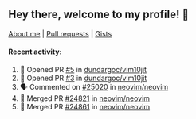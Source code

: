## Hey there, welcome to my profile! 👋

[About me](https://seandewar.github.io/)
 | [Pull requests](https://github.com/search?p=1&q=author%3Aseandewar+is%3Apr)
 | [Gists](https://gist.github.com/seandewar)

#### Recent activity:

<!--START_SECTION:activity-->
1. 💪 Opened PR [#5](https://github.com/dundargoc/vim10jit/pull/5) in [dundargoc/vim10jit](https://github.com/dundargoc/vim10jit)
2. 💪 Opened PR [#3](https://github.com/dundargoc/vim10jit/pull/3) in [dundargoc/vim10jit](https://github.com/dundargoc/vim10jit)
3. 🗣 Commented on [#25020](https://github.com/neovim/neovim/pull/25020#issuecomment-1705716295) in [neovim/neovim](https://github.com/neovim/neovim)
4. 🎉 Merged PR [#24821](https://github.com/neovim/neovim/pull/24821) in [neovim/neovim](https://github.com/neovim/neovim)
5. 🎉 Merged PR [#24861](https://github.com/neovim/neovim/pull/24861) in [neovim/neovim](https://github.com/neovim/neovim)
<!--END_SECTION:activity-->
